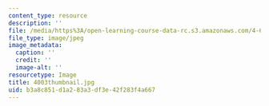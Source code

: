 ```yaml
---
content_type: resource
description: ''
file: /media/https%3A/open-learning-course-data-rc.s3.amazonaws.com/4-614-religious-architecture-and-islamic-cultures-fall-2002/b3a8c851d1a283a3df3e42f283f4a667_4003thumbnail.jpg
file_type: image/jpeg
image_metadata:
  caption: ''
  credit: ''
  image-alt: ''
resourcetype: Image
title: 4003thumbnail.jpg
uid: b3a8c851-d1a2-83a3-df3e-42f283f4a667
---
```

